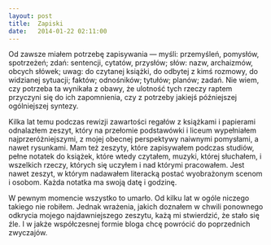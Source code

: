 ```yaml
---
layout: post
title:  Zapiski
date:   2014-01-22 02:11:00
---
```


Od zawsze miałem potrzebę zapisywania — myśli: przemyśleń, pomysłów, spotrzeżeń; zdań: sentencji, cytatów, przysłów; słów: nazw, archaizmów, obcych słówek; uwag: do czytanej książki, do odbytej z kimś rozmowy, do widzianej sytuacji; faktów; odnośników; tytułów; planów; zadań. Nie wiem, czy potrzeba ta wynikała z obawy, że ulotność tych rzeczy raptem przyczyni się do ich zapomnienia, czy z potrzeby jakiejś późniejszej ogólniejszej syntezy.

Kilka lat temu podczas rewizji zawartości regałów z książkami i papierami odnalazłem zeszyt, który na przełomie podstawówki i liceum wypełniałem najprzeróżniejszymi, z mojej obecnej perspektywy naiwnymi pomysłami, a nawet rysunkami. Mam też zeszyty, które zapisywałem podczas studiów, pełne notatek do książek, które wtedy czytałem, muzyki, której słuchałem, i wszelkich rzeczy, których się uczyłem i nad którymi pracowałem. Jest nawet zeszyt, w którym nadawałem literacką postać wyobrażonym scenom i osobom. Każda notatka ma swoją datę i godzinę.

W pewnym  momencie wszystko to umarło. Od kilku lat w ogóle niczego takiego nie robiłem. Jednak wrażenia, jakich doznałem w chwili ponownego odkrycia mojego najdawniejszego zeszytu, każą mi stwierdzić, że stało się źle. I w jakże współczesnej formie bloga chcę powrócić do poprzednich zwyczajów.
